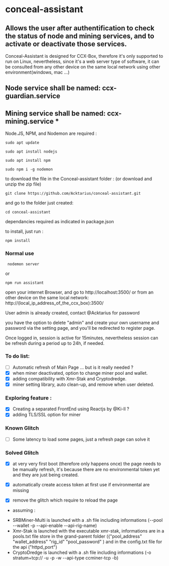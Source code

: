 # conceal-assistant

## Allows the user after authentification to check the status of node and mining services, and to activate or deactivate those services.
Conceal-Assistant is designed for CCX-Box, therefore it's only supported to run on Linux,
nevertheless, since it's a web server type of software, it can be consulted from any other device on the same local network using other environment(windows, mac ...)
## Node service shall be named: ccx-guardian.service
## Mining service shall be named: ccx-mining.service *


Node.JS, NPM, and Nodemon are required :

```
sudo apt update

sudo apt install nodejs

sudo apt install npm

sudo npm i -g nodemon
```
to download the file in the Conceal-assistant folder :
(or download and unzip the zip file)
```
git clone https://github.com/Acktarius/conceal-assistant.git
```
and go to the folder just created:
```
cd conceal-assistant
```
dependancies required as indicated in package.json

to install, just run :
```
npm install 
```


### Normal use
```
 nodemon server
```
or
```
npm run assistant
```
open your internet Browser, and go to http://localhost:3500/
or from an other device on the same local network: http://(local_ip_address_of_the_ccx_box):3500/

User admin is already created, contact @Acktarius for password

you have the option to delete "admin" and create your own username and password via the setting page,
and you'll be redirected to register page.

Once logged in, session is active for 15minutes, nevertheless session can be refresh
during a period up to 24h, if needed.

### To do list:
- [ ] Automatic refresh of Main Page ... but is it really needed ?
- [x] when miner deactivated, option to change miner pool and wallet.
- [x] adding compatibility with Xmr-Stak and Cryptodredge.
- [x] miner setting library, auto clean-up, and remove when user deleted.

### Exploring feature : 
- [x] Creating a separated FrontEnd using Reactjs by @Ki-ll ?
- [x] adding TLS/SSL option for miner

### Known Glitch
- [ ] Some latency to load some pages, just a refresh page can solve it

### Solved Glitch
- [x] at very very first boot (therefore only happens once) the page needs to be manually
refresh, it's because there are no environmental token yet and they are just being created.
- [x] automatically create access token at first use if environmental are missing
- [x] remove the glitch which require to reload the page


* assuming :
- SRBMiner-Multi is launched with a .sh file including informations (--pool --wallet -p --api-enable --api-rig-name)
- Xmr-Stak is launched with the executable xmr-stak, informations are in a pools.txt file store in the grand-parent folder ({"pool_address" "wallet_address" "rig_id" "pool_password" ) and in the config.txt file for the api ("httpd_port")
- CryptoDredge is launched with a .sh file including informations (-o stratum+tcp:// -u -p -w --api-type ccminer-tcp -b)